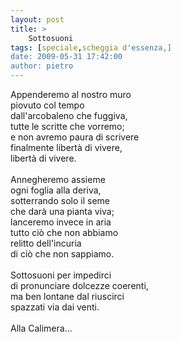```yaml
---
layout: post
title: >
    Sottosuoni
tags: [speciale,scheggia d'essenza,]
date: 2009-05-31 17:42:00
author: pietro
---
```

Appenderemo al nostro muro<br/>piovuto col tempo<br/>dall'arcobaleno che fuggiva,<br/>tutte le scritte che vorremo;<br/>e non avremo paura di scrivere<br/>finalmente libertà di vivere,<br/>libertà di vivere.<br/><br/>Annegheremo assieme<br/>ogni foglia alla deriva,<br/>sotterrando solo il seme<br/>che darà una pianta viva;<br/>lanceremo invece in aria<br/>tutto ciò che non abbiamo<br/>relitto dell'incuria<br/>di ciò che non sappiamo.<br/><br/>Sottosuoni per impedirci<br/>di pronunciare dolcezze coerenti,<br/>ma ben lontane dal riuscirci<br/>spazzati via dai venti.<br/><br/>Alla Calimera...
